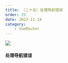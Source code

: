 ```yaml
---
title: （二十五）处理导航错误
order: 25
date: 2022-11-14
category:
    - VueRouter
---
```


![](https://image.zswei.xyz/img/202211132216232.png)

#### 处理导航错误
